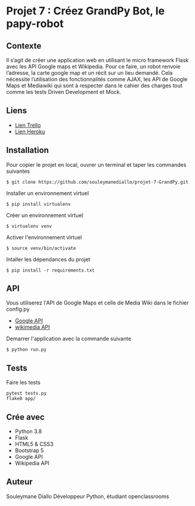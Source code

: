 # Projet 7 : Créez GrandPy Bot, le papy-robot

## Contexte

Il s’agit de créer une application web en utilisant le micro framework Flask avec les API Google maps et Wikipedia. 
Pour ce faire, un robot renvoie l’adresse, la carte google map et un récit sur un lieu demandé. 
Cela nécessite l’utilisation des fonctionnalités comme AJAX, 
les API de Google Maps et Mediawiki qui sont à respecter dans le cahier des charges
tout comme les tests Driven Development et Mock.

## Liens

* [Lien Trello](https://trello.com/b/uTDkN8Qm/projet-7-ocr-grandpy)
* [Lien Heroku](https://grandpy-project-7-sd.herokuapp.com/)

## Installation

Pour copier le projet en local, ouvrer un terminal et taper les commandes suivantes

```clone
$ git clone https://github.com/souleymanediallo/projet-7-GrandPy.git
```

Installer un environnement virtuel
```virtualenv
$ pip install virtualenv
```

Créer un environnement virtuel
```venv
$ virtualenv venv
```

Activer l'environnement virtuel
```activate
$ source venv/bin/activate
```

Intaller les dépendances du projet
```installer
$ pip install -r requirements.txt
```

## API 

Vous utiliserez l'API de Google Maps et celle de Media Wiki dans le fichier config.py

* [Google API](https://developers.google.com/)
* [wikimedia API](https://www.mediawiki.org/wiki/API:Main_page)

Demarrer l'application avec la commande suivante 

```run
$ python run.py
```

## Tests 

Faire les tests

```test
pytest tests.py
flake8 app/
```

## Crée avec

* Python 3.8
* Flask 
* HTML5 & CSS3
* Bootstrap 5
* Google API
* Wikipedia API

## Auteur

Souleymane Diallo 
Développeur Python, étudiant openclassrooms
